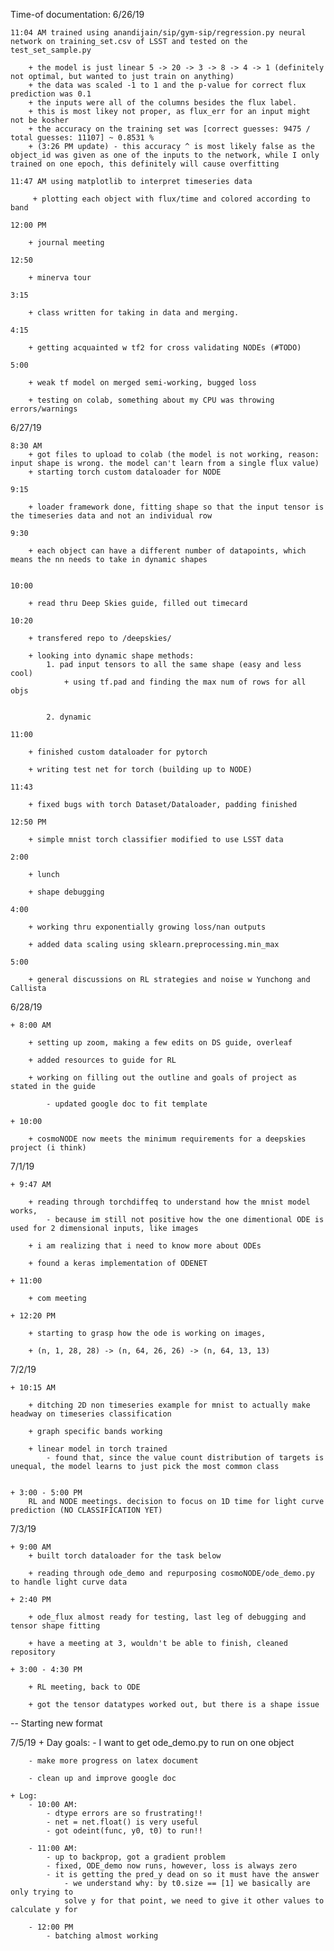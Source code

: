 Time-of documentation:
6/26/19

	11:04 AM trained using anandijain/sip/gym-sip/regression.py neural network on training_set.csv of LSST and tested on the test_set_sample.py

		+ the model is just linear 5 -> 20 -> 3 -> 8 -> 4 -> 1 (definitely not optimal, but wanted to just train on anything)
		+ the data was scaled -1 to 1 and the p-value for correct flux prediction was 0.1
		+ the inputs were all of the columns besides the flux label.
		+ this is most likey not proper, as flux_err for an input might not be kosher
		+ the accuracy on the training set was [correct guesses: 9475 / total guesses: 11107] ~ 0.8531 %
		+ (3:26 PM update) - this accuracy ^ is most likely false as the object_id was given as one of the inputs to the network, while I only trained on one epoch, this definitely will cause overfitting

	11:47 AM using matplotlib to interpret timeseries data

		 + plotting each object with flux/time and colored according to band

	12:00 PM

		+ journal meeting

	12:50

		+ minerva tour

	3:15

		+ class written for taking in data and merging.

	4:15

		+ getting acquainted w tf2 for cross validating NODEs (#TODO)

	5:00

		+ weak tf model on merged semi-working, bugged loss

		+ testing on colab, something about my CPU was throwing errors/warnings



6/27/19

	8:30 AM
		+ got files to upload to colab (the model is not working, reason: input shape is wrong. the model can't learn from a single flux value)
		+ starting torch custom dataloader for NODE

	9:15

		+ loader framework done, fitting shape so that the input tensor is the timeseries data and not an individual row

	9:30

		+ each object can have a different number of datapoints, which means the nn needs to take in dynamic shapes


	10:00

		+ read thru Deep Skies guide, filled out timecard

	10:20

		+ transfered repo to /deepskies/

		+ looking into dynamic shape methods:
			1. pad input tensors to all the same shape (easy and less cool)
				+ using tf.pad and finding the max num of rows for all objs


			2. dynamic

	11:00

		+ finished custom dataloader for pytorch

		+ writing test net for torch (building up to NODE)

	11:43

		+ fixed bugs with torch Dataset/Dataloader, padding finished

	12:50 PM

		+ simple mnist torch classifier modified to use LSST data

	2:00

		+ lunch

		+ shape debugging

	4:00

		+ working thru exponentially growing loss/nan outputs

		+ added data scaling using sklearn.preprocessing.min_max

	5:00

		+ general discussions on RL strategies and noise w Yunchong and Callista

6/28/19

	+ 8:00 AM

		+ setting up zoom, making a few edits on DS guide, overleaf

		+ added resources to guide for RL

		+ working on filling out the outline and goals of project as stated in the guide

			- updated google doc to fit template

	+ 10:00

		+ cosmoNODE now meets the minimum requirements for a deepskies project (i think)


7/1/19

	+ 9:47 AM

		+ reading through torchdiffeq to understand how the mnist model works,
			- because im still not positive how the one dimentional ODE is used for 2 dimensional inputs, like images

		+ i am realizing that i need to know more about ODEs

		+ found a keras implementation of ODENET

	+ 11:00  

		+ com meeting

	+ 12:20 PM

		+ starting to grasp how the ode is working on images,

		+ (n, 1, 28, 28) -> (n, 64, 26, 26) -> (n, 64, 13, 13)

7/2/19

	+ 10:15 AM

		+ ditching 2D non timeseries example for mnist to actually make headway on timeseries classification

		+ graph specific bands working

		+ linear model in torch trained
			- found that, since the value count distribution of targets is unequal, the model learns to just pick the most common class


	+ 3:00 - 5:00 PM
		RL and NODE meetings. decision to focus on 1D time for light curve prediction (NO CLASSIFICATION YET)

7/3/19

	+ 9:00 AM
		+ built torch dataloader for the task below

		+ reading through ode_demo and repurposing cosmoNODE/ode_demo.py to handle light curve data

	+ 2:40 PM

		+ ode_flux almost ready for testing, last leg of debugging and tensor shape fitting

		+ have a meeting at 3, wouldn't be able to finish, cleaned repository

	+ 3:00 - 4:30 PM

		+ RL meeting, back to ODE

		+ got the tensor datatypes worked out, but there is a shape issue



--
Starting new format

7/5/19
	+ Day goals:
		- I want to get ode_demo.py to run on one object

		- make more progress on latex document

		- clean up and improve google doc

	+ Log:
		- 10:00 AM:
			- dtype errors are so frustrating!!
			- net = net.float() is very useful
			- got odeint(func, y0, t0) to run!!

		- 11:00 AM:
			- up to backprop, got a gradient problem
			- fixed, ODE_demo now runs, however, loss is always zero
			- it is getting the pred_y dead on so it must have the answer
				- we understand why: by t0.size == [1] we basically are only trying to
				solve y for that point, we need to give it other values to calculate y for

		- 12:00 PM
			- batching almost working 
